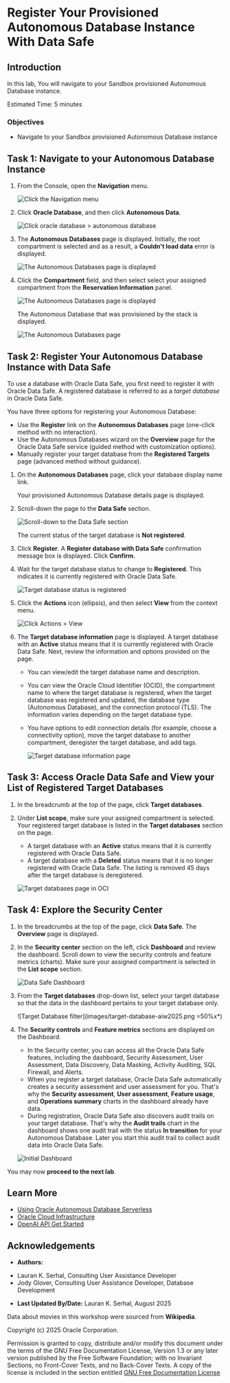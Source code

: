 # Register Your Provisioned Autonomous Database Instance With Data Safe 

## Introduction

In this lab, You will navigate to your Sandbox provisioned Autonomous Database instance.

Estimated Time: 5 minutes

### Objectives

- Navigate to your Sandbox provisioned Autonomous Database instance

## Task 1: Navigate to your Autonomous Database Instance

1. From the Console, open the **Navigation** menu.

    ![Click the Navigation menu](./images/click-navigation-menu.png "")

2.  Click **Oracle Database**, and then click **Autonomous Data**.

    ![Click oracle database > autonomous database](./images/click-adb-aiw2025.png "")

3. The **Autonomous Databases** page is displayed. Initially, the root compartment is selected and as a result, a **Couldn't load data** error is displayed. 

    ![The Autonomous Databases page is displayed](./images/error-aiw2025.png "")

4. Click the **Compartment** field, and then select select your assigned compartment from the **Reservation Information** panel. 

    ![The Autonomous Databases page is displayed](./images/select-compartment-aiw2025.png "")

    The Autonomous Database that was provisioned by the stack is displayed.

    ![The Autonomous Databases page](./images/adb-instances-aiw2025.png "")

## Task 2: Register Your Autonomous Database Instance with Data Safe

To use a database with Oracle Data Safe, you first need to register it with Oracle Data Safe. A registered database is referred to as a _target database_ in Oracle Data Safe.

You have three options for registering your Autonomous Database:
- Use the **Register** link on the **Autonomous Databases** page (one-click method with no interaction).
- Use the Autonomous Databases wizard on the **Overview** page for the Oracle Data Safe service (guided method with customization options).
- Manually register your target database from the **Registered Targets** page (advanced method without guidance).

1. On the **Autonomous Databases** page, click your database display name link. 

    Your provisioned Autonomous Database details page is displayed. 
    
2. Scroll-down the page to the **Data Safe** section. 

    ![Scroll-down to the Data Safe section](./images/scroll-data-safe-aiw2025.png "")

    The current status of the target database is **Not registered**.

3. Click **Register**. A **Register database with Data Safe** confirmation message box is displayed. Click **Confirm**.

4. Wait for the target database status to change to **Registered**. This indicates it is currently registered with Oracle Data Safe.

    ![Target database status is registered](./images/status-registered-aiw2025.png "")

5. Click the **Actions** icon (ellipsis), and then select **View** from the context menu.

    ![Click Actions > View](./images/click-actions-aiw2025.png "")

6. The **Target database information** page is displayed. A target database with an **Active** status means that it is currently registered with Oracle Data Safe. Next, review the information and options provided on the page.

    - You can view/edit the target database name and description.
    - You can view the Oracle Cloud Identifier (OCID), the compartment name to where the target database is registered, when the target database was registered and updated, the database type (Autonomous Database), and the connection protocol (TLS). The information varies depending on the target database type.
    - You have options to edit connection details (for example, choose a connectivity option), move the target database to another compartment, deregister the target database, and add tags.

        ![Target database information page](images/target-database-details-page.png " ")

## Task 3: Access Oracle Data Safe and View your List of Registered Target Databases

1. In the breadcrumb at the top of the page, click **Target databases**.

2. Under **List scope**, make sure your assigned compartment is selected. Your registered target database is listed in the **Target databases** section on the page.

    - A target database with an **Active** status means that it is currently registered with Oracle Data Safe.
    - A target database with a **Deleted** status means that it is no longer registered with Oracle Data Safe. The listing is removed 45 days after the target database is deregistered.

    ![Target databases page in OCI](images/target-databases-page-aiw2025.png "Target databases page in OCI")

## Task 4: Explore the Security Center

1. In the breadcrumbs at the top of the page, click **Data Safe**. The **Overview** page is displayed.

2. In the **Security center** section on the left, click **Dashboard** and review the dashboard. Scroll down to view the security controls and feature metrics (charts). Make sure your assigned compartment is selected in the **List scope** section. 

    ![Data Safe Dashboard](images/dashboard-aiw2025.png "Target databases page in OCI")

3. From the **Target databases** drop-down list, select your target database so that the data in the dashboard pertains to your target database only.

    ![Target Database filter](images/target-database-aiw2025.png =50%x*)

4. The **Security controls** and **Feature metrics** sections are displayed on the Dashboard.
    - In the Security center, you can access all the Oracle Data Safe features, including the dashboard, Security Assessment, User Assessment, Data Discovery, Data Masking, Activity Auditing, SQL Firewall, and Alerts.
    - When you register a target database, Oracle Data Safe automatically creates a security assessment and user assessment for you. That's why the **Security assessment**, **User assessment**, **Feature usage**, and **Operations summary** charts in the dashboard already have data.
    - During registration, Oracle Data Safe also discovers audit trails on your target database. That's why the **Audit trails** chart in the dashboard shows one audit trail with the status **In transition** for your Autonomous Database. Later you start this audit trail to collect audit data into Oracle Data Safe.

    ![Initial Dashboard](images/dashboard-security-controls-aiw2025.png " ")

You may now **proceed to the next lab**.

## Learn More

* [Using Oracle Autonomous Database Serverless](https://docs.oracle.com/en/cloud/paas/autonomous-database/adbsa/index.html)
* [Oracle Cloud Infrastructure](https://docs.cloud.oracle.com/en-us/iaas/Content/GSG/Concepts/baremetalintro.htm)
* [OpenAI API Get Started](https://platform.openai.com/docs/introduction)

## Acknowledgements

* **Authors:** 
- Lauran K. Serhal, Consulting User Assistance Developer
- Jody Glover, Consulting User Assistance Developer, Database Development
* **Last Updated By/Date:** Lauran K. Serhal, August 2025

Data about movies in this workshop were sourced from **Wikipedia**.

Copyright (c) 2025 Oracle Corporation.

Permission is granted to copy, distribute and/or modify this document
under the terms of the GNU Free Documentation License, Version 1.3
or any later version published by the Free Software Foundation;
with no Invariant Sections, no Front-Cover Texts, and no Back-Cover Texts.
A copy of the license is included in the section entitled [GNU Free Documentation License](https://oracle-livelabs.github.io/adb/shared/adb-15-minutes/introduction/files/gnu-free-documentation-license.txt)

